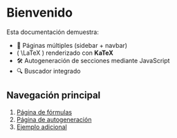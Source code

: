 # Bienvenido

Esta documentación demuestra:

- 📄 Páginas múltiples (sidebar + navbar)
- \( \LaTeX \) renderizado con **KaTeX**
- 🛠️ Autogeneración de secciones mediante JavaScript
- 🔍 Buscador integrado

## Navegación principal

1. [Página de fórmulas](docs/formulas.md)
2. [Página de autogeneración](docs/autogen.md)
3. [Ejemplo adicional](docs/ejemplo.md)
